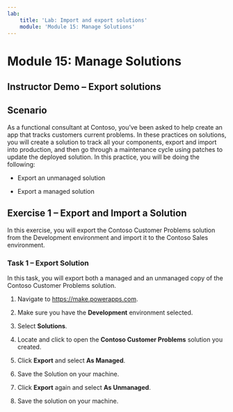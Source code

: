 ```yaml
---
lab:
    title: 'Lab: Import and export solutions'
    module: 'Module 15: Manage Solutions'
---
```


Module 15: Manage Solutions
==========================
## Instructor Demo – Export solutions

Scenario
--------

As a functional consultant at Contoso, you’ve been asked to help create an app
that tracks customers current problems. In these practices on solutions, you
will create a solution to track all your components, export and import into
production, and then go through a maintenance cycle using patches to update the
deployed solution. In this practice, you will be doing the following:

-   Export an unmanaged solution

-   Export a managed solution

Exercise 1 – Export and Import a Solution
-----------------------------------------

In this exercise, you will export the Contoso Customer Problems solution from
the Development environment and import it to the Contoso Sales environment.

### Task 1 – Export Solution 

In this task, you will export both a managed and an unmanaged copy of the
Contoso Customer Problems solution.

1.  Navigate to https://make.powerapps.com.

2.  Make sure you have the **Development** environment selected.

3.  Select **Solutions**.

4.  Locate and click to open the **Contoso Customer Problems** solution you
    created.

5.  Click **Export** and select **As Managed**.

6.  Save the Solution on your machine.

7.  Click **Export** again and select **As Unmanaged**.

8.  Save the solution on your machine.
